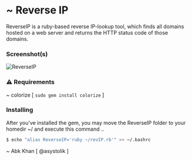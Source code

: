 # ~ Reverse IP

ReverseIP is a ruby-based reverse IP-lookup tool, which finds all domains hosted on a web server and returns the HTTP status code of those domains.

### Screenshot(s)
[Old Pic]:(http://s18.postimg.org/t25lck4jd/Rev_IPUpdated.png)
![ReverseIP](http://i.imgur.com/NY4vlM4.png)

### ⚠️ Requirements

~ colorize  [ `sudo gem install colorize` ]

### Installing

After you've installed the gem, you may move the ReverseIP folder to your homedir ~/ and execute this command ..
```sh
$ echo "alias ReverseIP='ruby ~/revIP.rb'" >> ~/.bashrc
```

~ Abk Khan [ @asystolik ]
